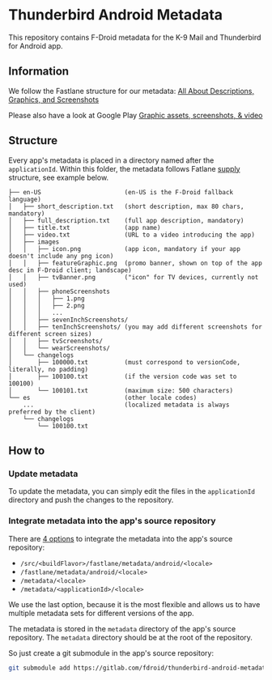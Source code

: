 # Thunderbird Android Metadata

This repository contains F-Droid metadata for the K-9 Mail and Thunderbird for Android app.

## Information

We follow the Fastlane structure for our metadata: [All About Descriptions, Graphics, and Screenshots](https://f-droid.org/en/docs/All_About_Descriptions_Graphics_and_Screenshots/#in-the-apps-source-repository)

Please also have a look at Google Play [Graphic assets, screenshots, & video](https://support.google.com/googleplay/android-developer/answer/9866151?hl=en&visit_id=638460088895328299-2981363794&rd=1) 

## Structure



Every app's metadata is placed in a directory named after the `applicationId`. Within this folder, the metadata follows Fatlane [supply](https://docs.fastlane.tools/actions/supply/) structure, see example below.

```
├── en-US                       (en-US is the F-Droid fallback language)
│   ├── short_description.txt   (short description, max 80 chars, mandatory)
│   ├── full_description.txt    (full app description, mandatory)
│   ├── title.txt               (app name)
│   ├── video.txt               (URL to a video introducing the app)
│   ├── images
│   │   ├── icon.png            (app icon, mandatory if your app doesn't include any png icon)
│   │   ├── featureGraphic.png  (promo banner, shown on top of the app desc in F-Droid client; landscape)
│   │   ├── tvBanner.png        ("icon" for TV devices, currently not used)
│   │   ├── phoneScreenshots
│   │   │   ├── 1.png
│   │   │   ├── 2.png
│   │   │   ...
│   │   ├── sevenInchScreenshots/
│   │   ├── tenInchScreenshots/ (you may add different screenshots for different screen sizes)
│   │   ├── tvScreenshots/
│   │   └── wearScreenshots/
│   └── changelogs
│       ├── 100000.txt          (must correspond to versionCode, literally, no padding)
│       ├── 100100.txt          (if the version code was set to 100100)
│       └── 100101.txt          (maximum size: 500 characters)
└── es                          (other locale codes)
    ...                         (localized metadata is always preferred by the client)
    └── changelogs
        └── 100100.txt
```

## How to

### Update metadata

To update the metadata, you can simply edit the files in the `applicationId` directory and push the changes to the repository.

### Integrate metadata into the app's source repository

There are [4 options](https://gitlab.com/fdroid/fdroidserver/-/blob/master/fdroidserver/update.py?ref_type=heads#L1031) to integrate the metadata into the app's source repository:

- `/src/<buildFlavor>/fastlane/metadata/android/<locale>`
- `/fastlane/metadata/android/<locale>`
- `/metadata/<locale>`
- `/metadata/<applicationId>/<locale>`


We use the last option, because it is the most flexible and allows us to have multiple metadata sets for different versions of the app.

The metadata is stored in the `metadata` directory of the app's source repository. The `metadata` directory should be at the root of the repository. 

So just create a git submodule in the app's source repository:

```sh
git submodule add https://gitlab.com/fdroid/thunderbird-android-metadata.git metadata
```


